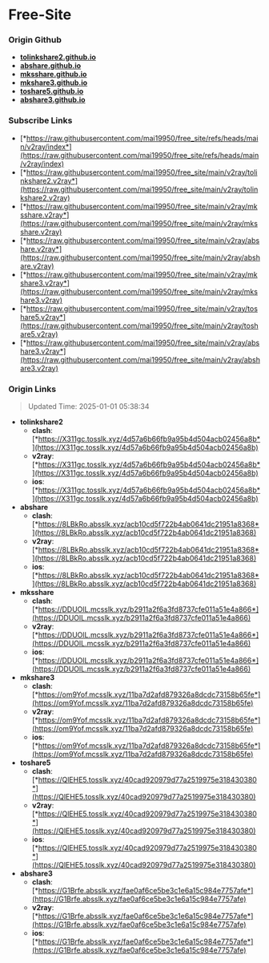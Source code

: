 # Free-Site

### Origin Github

- [**tolinkshare2.github.io**](https://github.com/tolinkshare2/tolinkshare2.github.io)
- [**abshare.github.io**](https://github.com/abshare/abshare.github.io)
- [**mksshare.github.io**](https://github.com/mksshare/mksshare.github.io)
- [**mkshare3.github.io**](https://github.com/mkshare3/mkshare3.github.io)
- [**toshare5.github.io**](https://github.com/toshare5/toshare5.github.io)
- [**abshare3.github.io**](https://github.com/abshare3/abshare3.github.io)

### Subscribe Links

- [*https://raw.githubusercontent.com/mai19950/free_site/refs/heads/main/v2ray/index*](https://raw.githubusercontent.com/mai19950/free_site/refs/heads/main/v2ray/index)
- [*https://raw.githubusercontent.com/mai19950/free_site/main/v2ray/tolinkshare2.v2ray*](https://raw.githubusercontent.com/mai19950/free_site/main/v2ray/tolinkshare2.v2ray)
- [*https://raw.githubusercontent.com/mai19950/free_site/main/v2ray/mksshare.v2ray*](https://raw.githubusercontent.com/mai19950/free_site/main/v2ray/mksshare.v2ray)
- [*https://raw.githubusercontent.com/mai19950/free_site/main/v2ray/abshare.v2ray*](https://raw.githubusercontent.com/mai19950/free_site/main/v2ray/abshare.v2ray)
- [*https://raw.githubusercontent.com/mai19950/free_site/main/v2ray/mkshare3.v2ray*](https://raw.githubusercontent.com/mai19950/free_site/main/v2ray/mkshare3.v2ray)
- [*https://raw.githubusercontent.com/mai19950/free_site/main/v2ray/toshare5.v2ray*](https://raw.githubusercontent.com/mai19950/free_site/main/v2ray/toshare5.v2ray)
- [*https://raw.githubusercontent.com/mai19950/free_site/main/v2ray/abshare3.v2ray*](https://raw.githubusercontent.com/mai19950/free_site/main/v2ray/abshare3.v2ray)

### Origin Links

> Updated Time: 2025-01-01 05:38:34

- **tolinkshare2**
  - **clash**: [*https://X311gc.tosslk.xyz/4d57a6b66fb9a95b4d504acb02456a8b*](https://X311gc.tosslk.xyz/4d57a6b66fb9a95b4d504acb02456a8b)
  - **v2ray**: [*https://X311gc.tosslk.xyz/4d57a6b66fb9a95b4d504acb02456a8b*](https://X311gc.tosslk.xyz/4d57a6b66fb9a95b4d504acb02456a8b)
  - **ios**: [*https://X311gc.tosslk.xyz/4d57a6b66fb9a95b4d504acb02456a8b*](https://X311gc.tosslk.xyz/4d57a6b66fb9a95b4d504acb02456a8b)
- **abshare**
  - **clash**: [*https://8LBkRo.absslk.xyz/acb10cd5f722b4ab0641dc21951a8368*](https://8LBkRo.absslk.xyz/acb10cd5f722b4ab0641dc21951a8368)
  - **v2ray**: [*https://8LBkRo.absslk.xyz/acb10cd5f722b4ab0641dc21951a8368*](https://8LBkRo.absslk.xyz/acb10cd5f722b4ab0641dc21951a8368)
  - **ios**: [*https://8LBkRo.absslk.xyz/acb10cd5f722b4ab0641dc21951a8368*](https://8LBkRo.absslk.xyz/acb10cd5f722b4ab0641dc21951a8368)
- **mksshare**
  - **clash**: [*https://DDUOlL.mcsslk.xyz/b2911a2f6a3fd8737cfe011a51e4a866*](https://DDUOlL.mcsslk.xyz/b2911a2f6a3fd8737cfe011a51e4a866)
  - **v2ray**: [*https://DDUOlL.mcsslk.xyz/b2911a2f6a3fd8737cfe011a51e4a866*](https://DDUOlL.mcsslk.xyz/b2911a2f6a3fd8737cfe011a51e4a866)
  - **ios**: [*https://DDUOlL.mcsslk.xyz/b2911a2f6a3fd8737cfe011a51e4a866*](https://DDUOlL.mcsslk.xyz/b2911a2f6a3fd8737cfe011a51e4a866)
- **mkshare3**
  - **clash**: [*https://om9Yof.mcsslk.xyz/11ba7d2afd879326a8dcdc73158b65fe*](https://om9Yof.mcsslk.xyz/11ba7d2afd879326a8dcdc73158b65fe)
  - **v2ray**: [*https://om9Yof.mcsslk.xyz/11ba7d2afd879326a8dcdc73158b65fe*](https://om9Yof.mcsslk.xyz/11ba7d2afd879326a8dcdc73158b65fe)
  - **ios**: [*https://om9Yof.mcsslk.xyz/11ba7d2afd879326a8dcdc73158b65fe*](https://om9Yof.mcsslk.xyz/11ba7d2afd879326a8dcdc73158b65fe)
- **toshare5**
  - **clash**: [*https://QlEHE5.tosslk.xyz/40cad920979d77a2519975e318430380*](https://QlEHE5.tosslk.xyz/40cad920979d77a2519975e318430380)
  - **v2ray**: [*https://QlEHE5.tosslk.xyz/40cad920979d77a2519975e318430380*](https://QlEHE5.tosslk.xyz/40cad920979d77a2519975e318430380)
  - **ios**: [*https://QlEHE5.tosslk.xyz/40cad920979d77a2519975e318430380*](https://QlEHE5.tosslk.xyz/40cad920979d77a2519975e318430380)
- **abshare3**
  - **clash**: [*https://G1Brfe.absslk.xyz/fae0af6ce5be3c1e6a15c984e7757afe*](https://G1Brfe.absslk.xyz/fae0af6ce5be3c1e6a15c984e7757afe)
  - **v2ray**: [*https://G1Brfe.absslk.xyz/fae0af6ce5be3c1e6a15c984e7757afe*](https://G1Brfe.absslk.xyz/fae0af6ce5be3c1e6a15c984e7757afe)
  - **ios**: [*https://G1Brfe.absslk.xyz/fae0af6ce5be3c1e6a15c984e7757afe*](https://G1Brfe.absslk.xyz/fae0af6ce5be3c1e6a15c984e7757afe)
